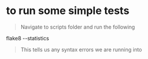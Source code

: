 # to run some simple tests

> Navigate to scripts folder and run the following

flake8 --statistics

> This tells us any syntax errors we are running into